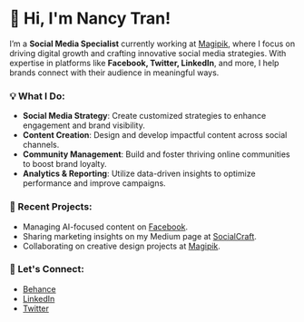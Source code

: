 # 👋 Hi, I'm Nancy Tran!

I’m a **Social Media Specialist** currently working at [Magipik](https://magipik.com), where I focus on driving digital growth and crafting innovative social media strategies. With expertise in platforms like **Facebook, Twitter, LinkedIn**, and more, I help brands connect with their audience in meaningful ways.

### 💡 What I Do:
- **Social Media Strategy**: Create customized strategies to enhance engagement and brand visibility.
- **Content Creation**: Design and develop impactful content across social channels.
- **Community Management**: Build and foster thriving online communities to boost brand loyalty.
- **Analytics & Reporting**: Utilize data-driven insights to optimize performance and improve campaigns.

### 📌 Recent Projects:
- Managing AI-focused content on [Facebook](https://www.facebook.com/your-page).
- Sharing marketing insights on my Medium page at [SocialCraft](https://medium.com/@socialcraft).
- Collaborating on creative design projects at [Magipik](https://magipik.com).

### 🌟 Let's Connect:
- [Behance](https://www.behance.net/your-profile)
- [LinkedIn](https://www.linkedin.com/in/your-profile)
- [Twitter](https://twitter.com/your-handle)
